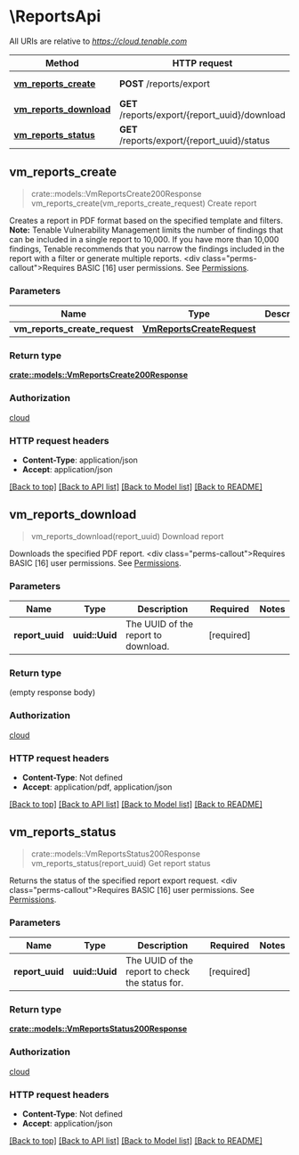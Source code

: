 # \ReportsApi

All URIs are relative to *https://cloud.tenable.com*

Method | HTTP request | Description
------------- | ------------- | -------------
[**vm_reports_create**](ReportsApi.md#vm_reports_create) | **POST** /reports/export | Create report
[**vm_reports_download**](ReportsApi.md#vm_reports_download) | **GET** /reports/export/{report_uuid}/download | Download report
[**vm_reports_status**](ReportsApi.md#vm_reports_status) | **GET** /reports/export/{report_uuid}/status | Get report status



## vm_reports_create

> crate::models::VmReportsCreate200Response vm_reports_create(vm_reports_create_request)
Create report

Creates a report in PDF format based on the specified template and filters.  **Note:** Tenable Vulnerability Management limits the number of findings that can be included in a single report to 10,000. If you have more than 10,000 findings, Tenable recommends that you narrow the findings included in the report with a filter or generate multiple reports. <div class=\"perms-callout\">Requires BASIC [16] user permissions. See [Permissions](doc:permissions).</div>

### Parameters


Name | Type | Description  | Required | Notes
------------- | ------------- | ------------- | ------------- | -------------
**vm_reports_create_request** | [**VmReportsCreateRequest**](VmReportsCreateRequest.md) |  | [required] |

### Return type

[**crate::models::VmReportsCreate200Response**](vm_reports_create_200_response.md)

### Authorization

[cloud](../README.md#cloud)

### HTTP request headers

- **Content-Type**: application/json
- **Accept**: application/json

[[Back to top]](#) [[Back to API list]](../README.md#documentation-for-api-endpoints) [[Back to Model list]](../README.md#documentation-for-models) [[Back to README]](../README.md)


## vm_reports_download

> vm_reports_download(report_uuid)
Download report

Downloads the specified PDF report. <div class=\"perms-callout\">Requires BASIC [16] user permissions. See [Permissions](doc:permissions).</div>

### Parameters


Name | Type | Description  | Required | Notes
------------- | ------------- | ------------- | ------------- | -------------
**report_uuid** | **uuid::Uuid** | The UUID of the report to download. | [required] |

### Return type

 (empty response body)

### Authorization

[cloud](../README.md#cloud)

### HTTP request headers

- **Content-Type**: Not defined
- **Accept**: application/pdf, application/json

[[Back to top]](#) [[Back to API list]](../README.md#documentation-for-api-endpoints) [[Back to Model list]](../README.md#documentation-for-models) [[Back to README]](../README.md)


## vm_reports_status

> crate::models::VmReportsStatus200Response vm_reports_status(report_uuid)
Get report status

Returns the status of the specified report export request. <div class=\"perms-callout\">Requires BASIC [16] user permissions. See [Permissions](doc:permissions).</div>

### Parameters


Name | Type | Description  | Required | Notes
------------- | ------------- | ------------- | ------------- | -------------
**report_uuid** | **uuid::Uuid** | The UUID of the report to check the status for. | [required] |

### Return type

[**crate::models::VmReportsStatus200Response**](vm_reports_status_200_response.md)

### Authorization

[cloud](../README.md#cloud)

### HTTP request headers

- **Content-Type**: Not defined
- **Accept**: application/json

[[Back to top]](#) [[Back to API list]](../README.md#documentation-for-api-endpoints) [[Back to Model list]](../README.md#documentation-for-models) [[Back to README]](../README.md)


